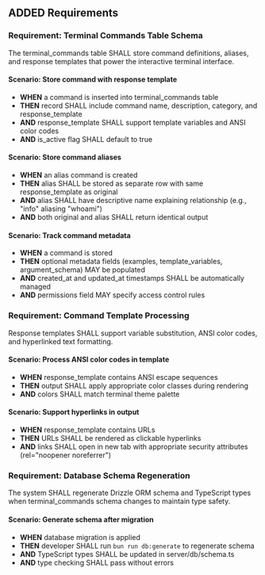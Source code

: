 ## ADDED Requirements

### Requirement: Terminal Commands Table Schema

The terminal_commands table SHALL store command definitions, aliases, and
response templates that power the interactive terminal interface.

#### Scenario: Store command with response template

- **WHEN** a command is inserted into terminal_commands table
- **THEN** record SHALL include command name, description, category, and
  response_template
- **AND** response_template SHALL support template variables and ANSI color
  codes
- **AND** is_active flag SHALL default to true

#### Scenario: Store command aliases

- **WHEN** an alias command is created
- **THEN** alias SHALL be stored as separate row with same response_template as
  original
- **AND** alias SHALL have descriptive name explaining relationship (e.g.,
  "info" aliasing "whoami")
- **AND** both original and alias SHALL return identical output

#### Scenario: Track command metadata

- **WHEN** a command is stored
- **THEN** optional metadata fields (examples, template_variables,
  argument_schema) MAY be populated
- **AND** created_at and updated_at timestamps SHALL be automatically managed
- **AND** permissions field MAY specify access control rules

### Requirement: Command Template Processing

Response templates SHALL support variable substitution, ANSI color codes, and
hyperlinked text formatting.

#### Scenario: Process ANSI color codes in template

- **WHEN** response_template contains ANSI escape sequences
- **THEN** output SHALL apply appropriate color classes during rendering
- **AND** colors SHALL match terminal theme palette

#### Scenario: Support hyperlinks in output

- **WHEN** response_template contains URLs
- **THEN** URLs SHALL be rendered as clickable hyperlinks
- **AND** links SHALL open in new tab with appropriate security attributes
  (rel="noopener noreferrer")

### Requirement: Database Schema Regeneration

The system SHALL regenerate Drizzle ORM schema and TypeScript types when
terminal_commands schema changes to maintain type safety.

#### Scenario: Generate schema after migration

- **WHEN** database migration is applied
- **THEN** developer SHALL run `bun run db:generate` to regenerate schema
- **AND** TypeScript types SHALL be updated in server/db/schema.ts
- **AND** type checking SHALL pass without errors
